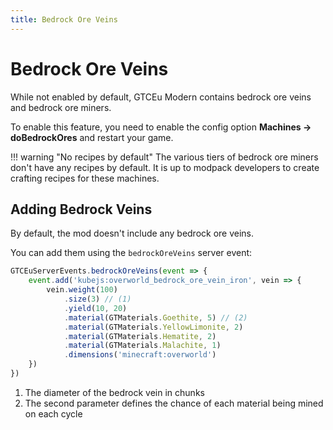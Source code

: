 ```yaml
---
title: Bedrock Ore Veins
---
```



# Bedrock Ore Veins

While not enabled by default, GTCEu Modern contains bedrock ore veins and bedrock ore miners.

To enable this feature, you need to enable the config option **Machines -> doBedrockOres** and restart your game.

!!! warning "No recipes by default"
    The various tiers of bedrock ore miners don't have any recipes by default. It is up to modpack developers to create
    crafting recipes for these machines.


## Adding Bedrock Veins

By default, the mod doesn't include any bedrock ore veins.

You can add them using the `bedrockOreVeins` server event:

```js
GTCEuServerEvents.bedrockOreVeins(event => {
    event.add('kubejs:overworld_bedrock_ore_vein_iron', vein => {
        vein.weight(100)
            .size(3) // (1)
            .yield(10, 20)
            .material(GTMaterials.Goethite, 5) // (2)
            .material(GTMaterials.YellowLimonite, 2)
            .material(GTMaterials.Hematite, 2)
            .material(GTMaterials.Malachite, 1)
            .dimensions('minecraft:overworld')
    })
})
```

1. The diameter of the bedrock vein in chunks
2. The second parameter defines the chance of each material being mined on each cycle
